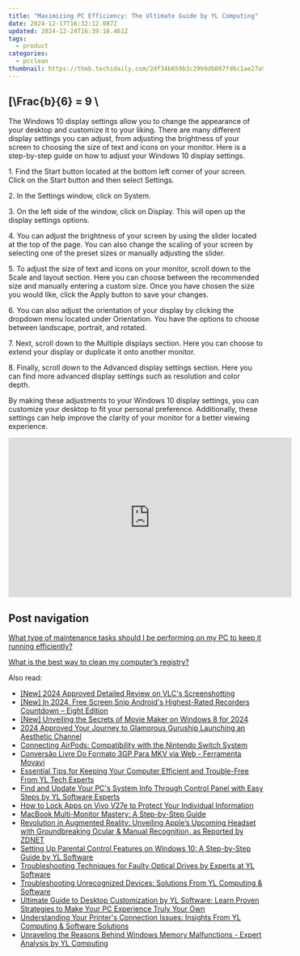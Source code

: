 ```yaml
---
title: "Maximizing PC Efficiency: The Ultimate Guide by YL Computing"
date: 2024-12-17T16:32:12.087Z
updated: 2024-12-24T16:39:10.461Z
tags:
  - product
categories:
  - pcclean
thumbnail: https://thmb.techidaily.com/2df34b659b3c29b9db007fd6c1ae27a91d6916d58493c3cf7366c1e2985a1403.jpg
---
```


## \[\Frac{b}{6} = 9 \

The Windows 10 display settings allow you to change the appearance of your desktop and customize it to your liking. There are many different display settings you can adjust, from adjusting the brightness of your screen to choosing the size of text and icons on your monitor. Here is a step-by-step guide on how to adjust your Windows 10 display settings. 

1\. Find the Start button located at the bottom left corner of your screen. Click on the Start button and then select Settings.

2\. In the Settings window, click on System.

3\. On the left side of the window, click on Display. This will open up the display settings options. 

4\. You can adjust the brightness of your screen by using the slider located at the top of the page. You can also change the scaling of your screen by selecting one of the preset sizes or manually adjusting the slider.

5\. To adjust the size of text and icons on your monitor, scroll down to the Scale and layout section. Here you can choose between the recommended size and manually entering a custom size. Once you have chosen the size you would like, click the Apply button to save your changes.

6\. You can also adjust the orientation of your display by clicking the dropdown menu located under Orientation. You have the options to choose between landscape, portrait, and rotated.

7\. Next, scroll down to the Multiple displays section. Here you can choose to extend your display or duplicate it onto another monitor.

8\. Finally, scroll down to the Advanced display settings section. Here you can find more advanced display settings such as resolution and color depth. 

By making these adjustments to your Windows 10 display settings, you can customize your desktop to fit your personal preference. Additionally, these settings can help improve the clarity of your monitor for a better viewing experience.

<!-- affiliate ads begin -->
<iframe width="560" height="315" src="https://www.youtube.com/embed/S3Th6oa_isA?si=TTQ013BB9beUM4x6" title="YouTube video player" frameborder="0" allow="accelerometer; autoplay; clipboard-write; encrypted-media; gyroscope; picture-in-picture; web-share" referrerpolicy="strict-origin-when-cross-origin" allowfullscreen></iframe>
<!-- affiliate ads end -->

## Post navigation

[What type of maintenance tasks should I be performing on my PC to keep it running efficiently?](https://tools.techidaily.com/pcclean/products/)

[What is the best way to clean my computer’s registry?](https://tools.techidaily.com/pcclean/products/)

<ins class="adsbygoogle"
     style="display:block"
     data-ad-format="autorelaxed"
     data-ad-client="ca-pub-7571918770474297"
     data-ad-slot="1223367746"></ins>

<ins class="adsbygoogle"
     style="display:block"
     data-ad-client="ca-pub-7571918770474297"
     data-ad-slot="8358498916"
     data-ad-format="auto"
     data-full-width-responsive="true"></ins>

<span class="atpl-alsoreadstyle">Also read:</span>
<div><ul>
<li><a href="https://screen-activity-recording.techidaily.com/new-2024-approved-detailed-review-on-vlcs-screenshotting/"><u>[New] 2024 Approved Detailed Review on VLC's Screenshotting</u></a></li>
<li><a href="https://screen-video-capture.techidaily.com/new-in-2024-free-screen-snip-androids-highest-rated-recorders-countdown-eight-edition/"><u>[New] In 2024, Free Screen Snip Android's Highest-Rated Recorders Countdown – Eight Edition</u></a></li>
<li><a href="https://article-knowledge.techidaily.com/new-unveiling-the-secrets-of-movie-maker-on-windows-8-for-2024/"><u>[New] Unveiling the Secrets of Movie Maker on Windows 8 for 2024</u></a></li>
<li><a href="https://youtube-docs.techidaily.com/approved-your-journey-to-glamorous-guruship-launching-an-aesthetic-channel/"><u>2024 Approved Your Journey to Glamorous Guruship Launching an Aesthetic Channel</u></a></li>
<li><a href="https://techtrends.techidaily.com/connecting-airpods-compatibility-with-the-nintendo-switch-system/"><u>Connecting AirPods: Compatibility with the Nintendo Switch System</u></a></li>
<li><a href="https://blog-min.techidaily.com/conversao-livre-do-formato-3gp-para-mkv-via-web-ferramenta-movavi/"><u>Conversão Livre Do Formato 3GP Para MKV via Web - Ferramenta Movavi</u></a></li>
<li><a href="https://discover-alternatives.techidaily.com/essential-tips-for-keeping-your-computer-efficient-and-trouble-free-from-yl-tech-experts/"><u>Essential Tips for Keeping Your Computer Efficient and Trouble-Free From YL Tech Experts</u></a></li>
<li><a href="https://discover-alternatives.techidaily.com/find-and-update-your-pcs-system-info-through-control-panel-with-easy-steps-by-yl-software-experts/"><u>Find and Update Your PC's System Info Through Control Panel with Easy Steps by YL Software Experts</u></a></li>
<li><a href="https://android-unlock.techidaily.com/how-to-lock-apps-on-vivo-v27e-to-protect-your-individual-information-by-drfone-android/"><u>How to Lock Apps on Vivo V27e to Protect Your Individual Information</u></a></li>
<li><a href="https://techno-recovery.techidaily.com/macbook-multi-monitor-mastery-a-step-by-step-guide/"><u>MacBook Multi-Monitor Mastery: A Step-by-Step Guide</u></a></li>
<li><a href="https://tech-savvy.techidaily.com/revolution-in-augmented-reality-unveiling-apples-upcoming-headset-with-groundbreaking-ocular-and-manual-recognition-as-reported-by-zdnet/"><u>Revolution in Augmented Reality: Unveiling Apple’s Upcoming Headset with Groundbreaking Ocular & Manual Recognition, as Reported by ZDNET</u></a></li>
<li><a href="https://discover-alternatives.techidaily.com/setting-up-parental-control-features-on-windows-10-a-step-by-step-guide-by-yl-software/"><u>Setting Up Parental Control Features on Windows 10: A Step-by-Step Guide by YL Software</u></a></li>
<li><a href="https://discover-alternatives.techidaily.com/troubleshooting-techniques-for-faulty-optical-drives-by-experts-at-yl-software/"><u>Troubleshooting Techniques for Faulty Optical Drives by Experts at YL Software</u></a></li>
<li><a href="https://discover-alternatives.techidaily.com/troubleshooting-unrecognized-devices-solutions-from-yl-computing-and-software/"><u>Troubleshooting Unrecognized Devices: Solutions From YL Computing & Software</u></a></li>
<li><a href="https://discover-alternatives.techidaily.com/ultimate-guide-to-desktop-customization-by-yl-software-learn-proven-strategies-to-make-your-pc-experience-truly-your-own/"><u>Ultimate Guide to Desktop Customization by YL Software: Learn Proven Strategies to Make Your PC Experience Truly Your Own</u></a></li>
<li><a href="https://discover-alternatives.techidaily.com/understanding-your-printers-connection-issues-insights-from-yl-computing-and-software-solutions/"><u>Understanding Your Printer's Connection Issues: Insights From YL Computing & Software Solutions</u></a></li>
<li><a href="https://discover-alternatives.techidaily.com/unraveling-the-reasons-behind-windows-memory-malfunctions-expert-analysis-by-yl-computing/"><u>Unraveling the Reasons Behind Windows Memory Malfunctions - Expert Analysis by YL Computing</u></a></li>
</ul></div>

